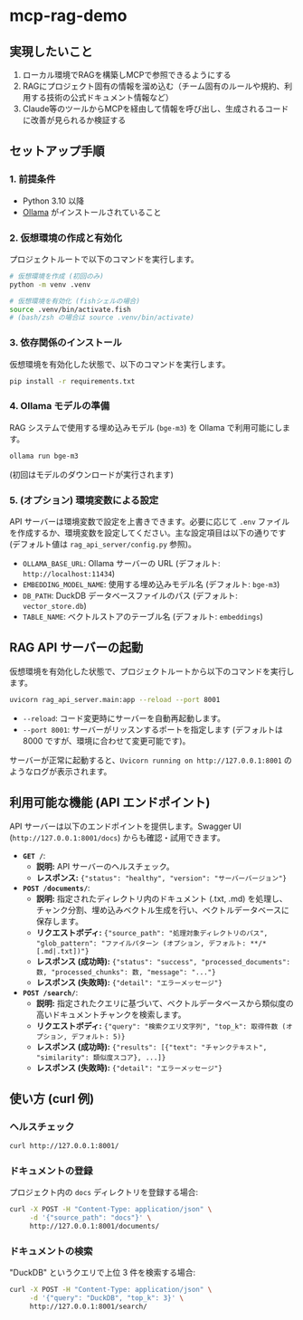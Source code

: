# mcp-rag-demo

## 実現したいこと

1. ローカル環境でRAGを構築しMCPで参照できるようにする
2. RAGにプロジェクト固有の情報を溜め込む（チーム固有のルールや規約、利用する技術の公式ドキュメント情報など）
3. Claude等のツールからMCPを経由して情報を呼び出し、生成されるコードに改善が見られるか検証する

## セットアップ手順

### 1. 前提条件

*   Python 3.10 以降
*   [Ollama](https://ollama.com/) がインストールされていること

### 2. 仮想環境の作成と有効化

プロジェクトルートで以下のコマンドを実行します。

```bash
# 仮想環境を作成 (初回のみ)
python -m venv .venv

# 仮想環境を有効化 (fishシェルの場合)
source .venv/bin/activate.fish
# (bash/zsh の場合は source .venv/bin/activate)
```

### 3. 依存関係のインストール

仮想環境を有効化した状態で、以下のコマンドを実行します。

```bash
pip install -r requirements.txt
```

### 4. Ollama モデルの準備

RAG システムで使用する埋め込みモデル (`bge-m3`) を Ollama で利用可能にします。

```bash
ollama run bge-m3
```
(初回はモデルのダウンロードが実行されます)

### 5. (オプション) 環境変数による設定

API サーバーは環境変数で設定を上書きできます。必要に応じて `.env` ファイルを作成するか、環境変数を設定してください。主な設定項目は以下の通りです (デフォルト値は `rag_api_server/config.py` 参照)。

*   `OLLAMA_BASE_URL`: Ollama サーバーの URL (デフォルト: `http://localhost:11434`)
*   `EMBEDDING_MODEL_NAME`: 使用する埋め込みモデル名 (デフォルト: `bge-m3`)
*   `DB_PATH`: DuckDB データベースファイルのパス (デフォルト: `vector_store.db`)
*   `TABLE_NAME`: ベクトルストアのテーブル名 (デフォルト: `embeddings`)

## RAG API サーバーの起動

仮想環境を有効化した状態で、プロジェクトルートから以下のコマンドを実行します。

```bash
uvicorn rag_api_server.main:app --reload --port 8001
```

*   `--reload`: コード変更時にサーバーを自動再起動します。
*   `--port 8001`: サーバーがリッスンするポートを指定します (デフォルトは 8000 ですが、環境に合わせて変更可能です)。

サーバーが正常に起動すると、`Uvicorn running on http://127.0.0.1:8001` のようなログが表示されます。

## 利用可能な機能 (API エンドポイント)

API サーバーは以下のエンドポイントを提供します。Swagger UI (`http://127.0.0.1:8001/docs`) からも確認・試用できます。

*   **`GET /`**:
    *   **説明:** API サーバーのヘルスチェック。
    *   **レスポンス:** `{"status": "healthy", "version": "サーバーバージョン"}`
*   **`POST /documents/`**:
    *   **説明:** 指定されたディレクトリ内のドキュメント (.txt, .md) を処理し、チャンク分割、埋め込みベクトル生成を行い、ベクトルデータベースに保存します。
    *   **リクエストボディ:** `{"source_path": "処理対象ディレクトリのパス", "glob_pattern": "ファイルパターン (オプション, デフォルト: **/*[.md|.txt])"}`
    *   **レスポンス (成功時):** `{"status": "success", "processed_documents": 数, "processed_chunks": 数, "message": "..."}`
    *   **レスポンス (失敗時):** `{"detail": "エラーメッセージ"}`
*   **`POST /search/`**:
    *   **説明:** 指定されたクエリに基づいて、ベクトルデータベースから類似度の高いドキュメントチャンクを検索します。
    *   **リクエストボディ:** `{"query": "検索クエリ文字列", "top_k": 取得件数 (オプション, デフォルト: 5)}`
    *   **レスポンス (成功時):** `{"results": [{"text": "チャンクテキスト", "similarity": 類似度スコア}, ...]}`
    *   **レスポンス (失敗時):** `{"detail": "エラーメッセージ"}`

## 使い方 (curl 例)

### ヘルスチェック

```bash
curl http://127.0.0.1:8001/
```

### ドキュメントの登録

プロジェクト内の `docs` ディレクトリを登録する場合:

```bash
curl -X POST -H "Content-Type: application/json" \
     -d '{"source_path": "docs"}' \
     http://127.0.0.1:8001/documents/
```

### ドキュメントの検索

"DuckDB" というクエリで上位 3 件を検索する場合:

```bash
curl -X POST -H "Content-Type: application/json" \
     -d '{"query": "DuckDB", "top_k": 3}' \
     http://127.0.0.1:8001/search/
```
